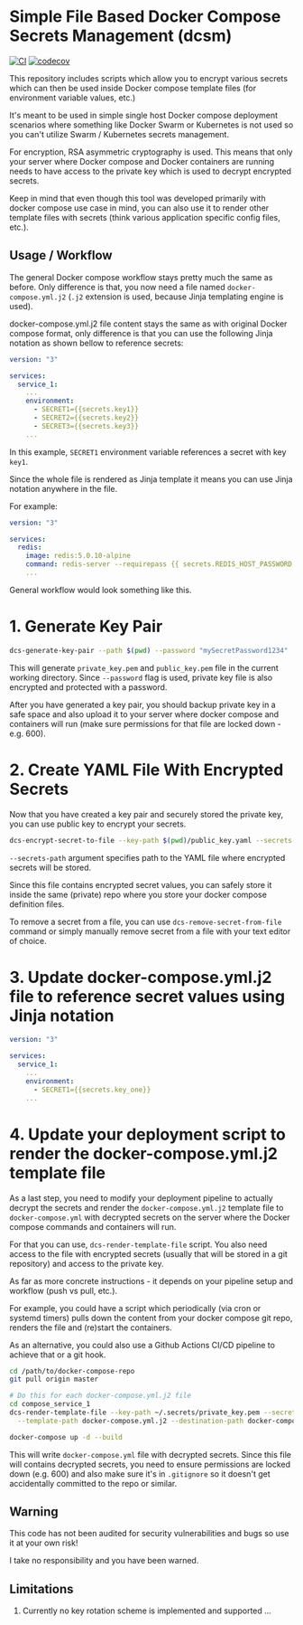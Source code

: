 # Simple File Based Docker Compose Secrets Management (dcsm)

[![CI](https://github.com/Kami/python-dcsm/workflows/CI/badge.svg?branch=master)](https://github.com/Kami/python-dcsm/actions) 
[![codecov](https://codecov.io/gh/Kami/python-dcsm/branch/master/graph/badge.svg?token=TQ1SVRY8Z1)](https://codecov.io/gh/Kami/python-dcsm)

This repository includes scripts which allow you to encrypt various secrets which can then be
used inside Docker compose template files (for environment variable values, etc.)

It's meant to be used in simple single host Docker compose deployment scenarios where something
like Docker Swarm or Kubernetes is not used so you can't utilize Swarm / Kubernetes secrets
management.

For encryption, RSA asymmetric cryptography is used. This means that only your server where
Docker compose and Docker containers are running needs to have access to the private key which
is used to decrypt encrypted secrets.

Keep in mind that even though this tool was developed primarily with docker compose use case in
mind, you can also use it to render other template files with secrets (think various application
specific config files, etc.).

## Usage / Workflow

The general Docker compose workflow stays pretty much the same as before. Only difference is
that, you now need a file named ``docker-compose.yml.j2`` (``.j2`` extension is used, because
Jinja templating engine is used).

docker-compose.yml.j2 file content stays the same as with original Docker compose format, only
difference is that you can use the following Jinja notation as shown bellow to reference secrets:

```yaml
version: "3"

services:
  service_1:
    ...
    environment:
      - SECRET1={{secrets.key1}}
      - SECRET2={{secrets.key2}}
      - SECRET3={{secrets.key3}}
    ...
```

In this example, ``SECRET1`` environment variable references a secret with key ``key1``.

Since the whole file is rendered as Jinja template it means you can use Jinja notation anywhere in
the file.

For example:

```yaml
version: "3"

services:
  redis:
    image: redis:5.0.10-alpine
    command: redis-server --requirepass {{ secrets.REDIS_HOST_PASSWORD }}
    ...
```

General workflow would look something like this.

# 1. Generate Key Pair

```bash
dcs-generate-key-pair --path $(pwd) --password "mySecretPassword1234"
```

This will generate ``private_key.pem`` and ``public_key.pem`` file in the current working
directory. Since ``--password`` flag is used, private key file is also encrypted and protected
with a password.

After you have generated a key pair, you should backup private key in a safe space and also upload
it to your server where docker compose and containers will run (make sure permissions for that file
are locked down - e.g. 600).

# 2. Create YAML File With Encrypted Secrets

Now that you have created a key pair and securely stored the private key, you can use public
key to encrypt your secrets.

```bash
dcs-encrypt-secret-to-file --key-path $(pwd)/public_key.yaml --secrets-path $(pwd)/secrets.yaml REDIS_HOST_PASSWORD super_secret_value
```

``--secrets-path`` argument specifies path to the YAML file where encrypted secrets will be stored.

Since this file contains encrypted secret values, you can safely store it inside the same (private)
repo where you store your docker compose definition files.

To remove a secret from a file, you can use ``dcs-remove-secret-from-file`` command or simply
manually remove secret from a file with your text editor of choice.

# 3. Update docker-compose.yml.j2 file to reference secret values using Jinja notation

```yaml
version: "3"

services:
  service_1:
    ...
    environment:
      - SECRET1={{secrets.key_one}}
    ...
```

# 4. Update your deployment script to render the docker-compose.yml.j2 template file

As a last step, you need to modify your deployment pipeline to actually decrypt the secrets and
render the ``docker-compose.yml.j2`` template file to ``docker-compose.yml`` with decrypted
secrets on the server where the Docker compose commands and containers will run.

For that you can use, ``dcs-render-template-file`` script. You also need access to the file
with encrypted secrets (usually that will be stored in a git repository) and access to the
private key.

As far as more concrete instructions - it depends on your pipeline setup and workflow (push vs
pull, etc.).

For example, you could have a script which periodically (via cron or systemd timers) pulls
down the content from your docker compose git repo, renders the file and (re)start the
containers.

As an alternative, you could also use a Github Actions CI/CD pipeline to achieve that or a
git hook.

```bash
cd /path/to/docker-compose-repo
git pull origin master

# Do this for each docker-compose.yml.j2 file
cd compose_service_1
dcs-render-template-file --key-path ~/.secrets/private_key.pem --secrets-path ~/compose-secrets/secrets.yaml \
  --template-path docker-compose.yml.j2 --destination-path docker-compose.yml

docker-compose up -d --build
```

This will write ``docker-compose.yml`` file with decrypted secrets. Since this file will contains
decrypted secrets, you need to ensure permissions are locked down (e.g. 600) and also make sure
it's in ``.gitignore`` so it doesn't get accidentally committed to the repo or similar.

## Warning

This code has not been audited for security vulnerabilities and bugs so use it at your own risk!

I take no responsibility and you have been warned.

## Limitations

1. Currently no key rotation scheme is implemented and supported
...

